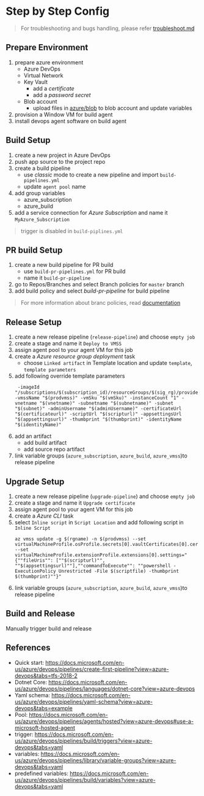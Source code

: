 # Step by Step Config

> For troubleshooting and bugs handling, please refer [troubleshoot.md](./troubleshoot.md)

## Prepare Environment

1. prepare azure environment
    - Azure DevOps
    - Virtual Network
    - Key Vault
        - add a _certificate_
        - add a _password secret_
    - Blob account
        - upload files in [azure/blob](./azure/blob/) to blob account and update variables
2. provision a Window VM for build agent
3. install devops agent software on build agent

## Build Setup

1. create a new project in Azure DevOps
2. push app source to the project repo
3. create a build pipeline
    - use _classic_ mode to create a new pipeline and import `build-pipelines.yml`
    - update `agent pool` name
4. add group variables
    - azure_subscription
    - azure_build
5. add a service connection for _Azure Subscription_ and name it `MyAzure_Subscription`

> trigger is disabled in `build-piplines.yml` 

## PR build Setup

1. create a new build pipeline for PR build
    - use `build-pr-pipelines.yml` for PR build
    - name it `build-pr-pipeline`
2. go to Repos/Branches and select Branch policies for `master` branch
3. add build policy and select _build-pr-pipeline_ for build pipeline

> For more information about branc policies, read [documentation](https://docs.microsoft.com/en-us/azure/devops/repos/git/branch-policies?view=azure-devops)


## Release Setup

1. create a new release pipeline (`release-pipeline`) and choose `empty job`
2. create a stage and name it `Deploy to VMSS`
3. assign agent pool to your agent VM for this job
4. create a _Azure resource group deployment_ task
    - choose `Linked artifact` in Template location and update `template`, `template parameters`
5. add following override template parameters
   ```
    -imageId "/subscriptions/$(subscription_id)/resourceGroups/$(sig_rg)/providers/Microsoft.Compute/galleries/$(sig_name)/images/$(sig_prefix)-$(Build.BuildId)/versions/1.0.$(Build.BuildId)" -vmssName "$(prodvmss)" -vmSku "$(vmSku)" -instanceCount "1" -vnetname "$(vnetname)" -subnetname "$(subnetname)" -subnet "$(subnet)" -adminUsername "$(adminUsername)" -certificateUrl "$(certificateurl)" -scriptUrl "$(scripturl)" -appsettingsUrl "$(appsettingsurl)" -thumbprint "$(thumbprint)" -identityName "$(identityName)"
   ```
6. add an artifact
    - add build artifact
    - add source repo artifact
7. link variable groups (`azure_subscription`, `azure_build`, `azure_vmss`)to release pipeline

## Upgrade Setup

1. create a new release pipeline (`upgrade-pipeline`) and choose `empty job`
2. create a stage and name it `Upgrade certificate`
3. assign agent pool to your agent VM for this job
4. create a _Azure CLI_ task
5. select `Inline script` in `Script Location` and add following script in `Inline Script`
   ```
   az vmss update -g $(rgname) -n $(prodvmss) --set virtualMachineProfile.osProfile.secrets[0].vaultCertificates[0].certificateUrl="$(certificateurl)" --set virtualMachineProfile.extensionProfile.extensions[0].settings="{""fileUris"": [""$(scripturl)"", ""$(appsettingsurl)""],""commandToExecute"": ""powershell -ExecutionPolicy Unrestricted -File $(scriptfile) -thumbprint $(thumbprint)""}"
   ```
6. link variable groups (`azure_subscription`, `azure_build`, `azure_vmss`)to release pipeline

## Build and Release

Manually trigger build and release

## References

  - Quick start: https://docs.microsoft.com/en-us/azure/devops/pipelines/create-first-pipeline?view=azure-devops&tabs=tfs-2018-2
  - Dotnet Core: https://docs.microsoft.com/en-us/azure/devops/pipelines/languages/dotnet-core?view=azure-devops
  - Yaml schema: https://docs.microsoft.com/en-us/azure/devops/pipelines/yaml-schema?view=azure-devops&tabs=example
  - Pool: https://docs.microsoft.com/en-us/azure/devops/pipelines/agents/hosted?view=azure-devops#use-a-microsoft-hosted-agent
  - trigger: https://docs.microsoft.com/en-us/azure/devops/pipelines/build/triggers?view=azure-devops&tabs=yaml
  - variables: https://docs.microsoft.com/en-us/azure/devops/pipelines/library/variable-groups?view=azure-devops&tabs=yaml
  - predefined variables: https://docs.microsoft.com/en-us/azure/devops/pipelines/build/variables?view=azure-devops&tabs=yaml
